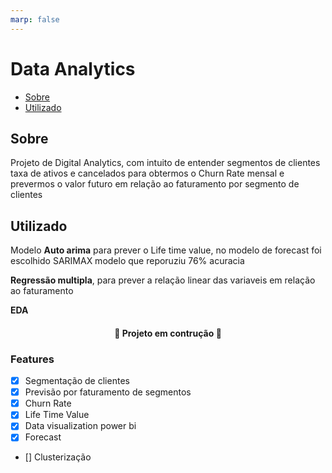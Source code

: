 ```yaml
---
marp: false
---
```


# Data Analytics

* [Sobre](#Sobre)
* [Utilizado](#Utilizado)


## Sobre

<p>Projeto de Digital Analytics, com intuito de entender segmentos de clientes taxa de ativos e cancelados para obtermos o Churn Rate mensal e prevermos o valor futuro em relação ao faturamento por segmento de clientes </p>

## Utilizado 
<p>Modelo <b>Auto arima</b> para prever o Life time value, no modelo de forecast foi escolhido SARIMAX modelo que reporuziu 76% acuracia</p>
<p><b>Regressão multipla</b>, para prever a relação linear das variaveis em relação ao faturamento</p>
<p><b>EDA</b></p>


<h4 align="center">
   🚀 Projeto em contrução 🚀
</h4>

### Features
- [x] Segmentação de clientes
- [x] Previsão por faturamento de segmentos
- [x] Churn Rate
- [x] Life Time Value
- [x] Data visualization power bi
- [x] Forecast
- []  Clusterização
